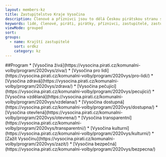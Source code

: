 ```yaml
---
layout: members-kz
title: Zastupitelstvo Kraje Vysočina
description: Členové a příznivci jsou to dělá Českou pirátskou stranu silnou. Seznamte se Piráty v Kraji Vysočina.
keywords: lidé, členové, piráti, pirátky, příznivci, zastupitelé, zastupitel, zastupitelka, místní sdružení, havlíčkův brod, jihlavsko, telčsko, třebíčsko, pelhřimovsko, vysočina, kraj, komunál
viewMode: grouped
sort:
groups:
  - name: Krajští zastupitelé
    sort: ordkz
    category: kz
---
```


<div class="container container--default py-8 lg:py-24">
##Program
* [Vysočina živá](https://vysocina.pirati.cz/komunalni-volby/program/2020vys/ziva/)
* [Vysočina pro lidi](https://vysocina.pirati.cz/komunalni-volby/program/2020vys/pro-lidi/)
* [Vysočina zdravá](https://vysocina.pirati.cz/komunalni-volby/program/2020vys/zdrava/)
* [Vysočina pečující](https://vysocina.pirati.cz/komunalni-volby/program/2020vys/pecujici/)
* [Vysočina vzdělaná](https://vysocina.pirati.cz/komunalni-volby/program/2020vys/vzdelana/)
* [Vysočina dostupná](https://vysocina.pirati.cz/komunalni-volby/program/2020vys/dostupna/)
* [Vysočina otevřená](https://vysocina.pirati.cz/komunalni-volby/program/2020vys/otevrena/)
* [Vysočina transparentní](https://vysocina.pirati.cz/komunalni-volby/program/2020vys/transparentni/)
* [Vysočina kulturní](https://vysocina.pirati.cz/komunalni-volby/program/2020vys/kulturni/)
* [Zažít Vysočinu](https://vysocina.pirati.cz/komunalni-volby/program/2020vys/zazit/)
* [Vysočina bezpečná](https://vysocina.pirati.cz/komunalni-volby/program/2020vys/bezpecna/)
</div>
